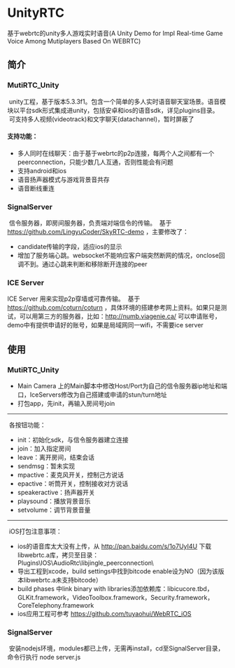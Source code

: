 # UnityRTC
基于webrtc的unity多人游戏实时语音(A Unity Demo for Impl Real-time Game Voice Among Mutiplayers Based On WEBRTC)
## 简介
### MutiRTC_Unity
  unity工程，基于版本5.3.3f1。包含一个简单的多人实时语音聊天室场景。语音模块以平台sdk形式集成进unity，包括安卓和ios的语音sdk，详见plugins目录。<br>
  可支持多人视频(videotrack)和文字聊天(datachannel)，暂时屏蔽了
#### 支持功能：
* 多人同时在线聊天：由于基于webrtc的p2p连接，每两个人之间都有一个peerconnection，只能少数几人互通，否则性能会有问题
* 支持android和ios
* 语音扬声器模式与游戏背景音共存
* 语音断线重连
### SignalServer
  信令服务器，即房间服务器，负责端对端信令的传输。
  基于 https://github.com/LingyuCoder/SkyRTC-demo ，主要修改了：
* candidate传输的字段，适应ios的显示
* 增加了服务端心跳。websocket不能响应客户端突然断网的情况，onclose回调不到。通过心跳来判断和移除断开连接的peer
### ICE Server
  ICE Server 用来实现p2p穿墙或可靠传输。
  基于 https://github.com/coturn/coturn ，具体环境的搭建参考网上资料。如果只是测试，可以用第三方的服务器，比如：http://numb.viagenie.ca/ 可以申请账号，demo中有提供申请好的账号，如果是局域网同一wifi，不需要ice server
## 使用
### MutiRTC_Unity
* Main Camera 上的Main脚本中修改Host/Port为自己的信令服务器ip地址和端口，IceServers修改为自己搭建或申请的stun/turn地址
* 打包app，先init，再输入房间号join
---
  各按钮功能：
* init：初始化sdk，与信令服务器建立连接
* join：加入指定房间
* leave：离开房间，结束会话
* sendmsg：暂未实现
* mpactive：麦克风开关，控制己方说话
* epactive：听筒开关，控制接收对方说话
* speakeractive：扬声器开关
* playsound：播放背景音乐
* setvolume：调节背景音量
---
  iOS打包注意事项：
* ios的语音库太大没有上传，从 http://pan.baidu.com/s/1o7UyI4U 下载libwebrtc.a库，拷贝至目录：Plugins\IOS\AudioRtc\libjingle_peerconnection\
* 导出工程到xcode，build settings中找到bitcode enable设为NO（因为该版本libwebrtc.a未支持bitcode）
* build phases 中link binary with libraries添加依赖库：libicucore.tbd，GLKit.framework，VideoToolbox.framework，Security.framework，CoreTelephony.framework
* ios应用工程可参考 https://github.com/tuyaohui/WebRTC_iOS
### SignalServer
  安装nodejs环境，modules都已上传，无需再install，cd至SignalServer目录，命令行执行 node server.js
